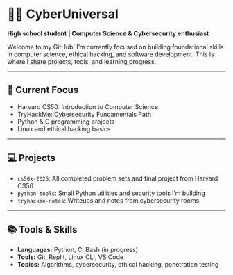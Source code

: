 # 👨‍💻 CyberUniversal

**High school student | Computer Science & Cybersecurity enthusiast**

Welcome to my GitHub! I’m currently focused on building foundational skills in computer science, ethical hacking, and software development. This is where I share projects, tools, and learning progress.

---

## 🔧 Current Focus
- Harvard CS50: Introduction to Computer Science
- TryHackMe: Cybersecurity Fundamentals Path
- Python & C programming projects
- Linux and ethical hacking basics

---

## 💻 Projects
- `cs50x-2025`: All completed problem sets and final project from Harvard CS50
- `python-tools`: Small Python utilities and security tools I’m building
- `tryhackme-notes`: Writeups and notes from cybersecurity rooms

---

## 📚 Tools & Skills
- **Languages:** Python, C, Bash (in progress)
- **Tools:** Git, Replit, Linux CLI, VS Code
- **Topics:** Algorithms, cybersecurity, ethical hacking, penetration testing

